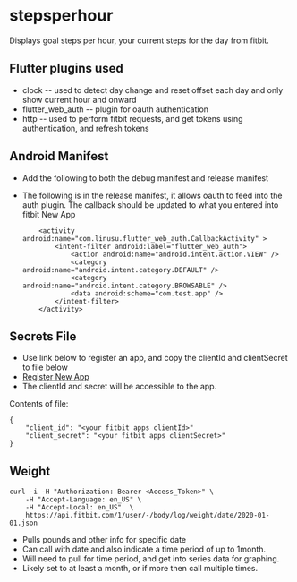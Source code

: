 # stepsperhour

Displays goal steps per hour, your current steps for the day from fitbit.

## Flutter plugins used

- clock -- used to detect day change and reset offset each day and only show current hour and onward
- flutter_web_auth -- plugin for oauth authentication
- http -- used to perform fitbit requests, and get tokens using authentication, and refresh tokens

## Android Manifest

- Add the following to both the debug manifest and release manifest

    <uses-permission android:name="android.permission.INTERNET"/>

- The following is in the release manifest, it allows oauth to feed into the auth plugin.  The callback should be updated to what you entered into fitbit New App

          <activity android:name="com.linusu.flutter_web_auth.CallbackActivity" >
              <intent-filter android:label="flutter_web_auth">
                  <action android:name="android.intent.action.VIEW" />
                  <category android:name="android.intent.category.DEFAULT" />
                  <category android:name="android.intent.category.BROWSABLE" />
                  <data android:scheme="com.test.app" />
              </intent-filter>
          </activity>

## Secrets File

- Use link below to register an app, and copy the clientId and clientSecret to file below
- [Register New App](https://dev.fitbit.com/apps/new)
- The clientId and secret will be accessible to the app.

Contents of file:

    {
        "client_id": "<your fitbit apps clientId>"
        "client_secret": "<your fitbit apps clientSecret>"
    }

## Weight

    curl -i -H "Authorization: Bearer <Access_Token>" \
        -H "Accept-Language: en_US" \
        -H "Accept-Local: en_US"  \
        https://api.fitbit.com/1/user/-/body/log/weight/date/2020-01-01.json

- Pulls pounds and other info for specific date
- Can call with date and also indicate a time period of up to 1month.
- Will need to pull for time period, and get into series data for graphing.
- Likely set to at least a month, or if more then call multiple times.